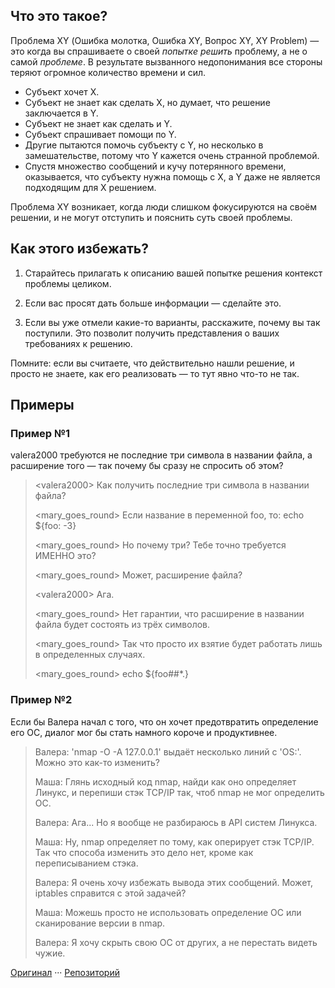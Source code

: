 ## Что это такое?

Проблема XY (Ошибка молотка, Ошибка XY, Вопрос XY, XY Problem) — это когда вы спрашиваете о своей _попытке решить_ проблему, а не о самой _проблеме_. В результате вызванного недопонимания все стороны теряют огромное количество времени и сил.

* Субъект хочет X.
* Субъект не знает как сделать X, но думает, что решение заключается в Y.
* Субъект не знает как сделать и Y.
* Субъект спрашивает помощи по Y.
* Другие пытаются помочь субъекту с Y, но несколько в замешательстве, потому что Y кажется очень странной проблемой.
* Спустя множество сообщений и кучу потерянного времени, оказывается, что субъекту нужна помощь с X, а Y даже не является подходящим для X решением.

Проблема XY возникает, когда люди слишком фокусируются на своём решении, и не могут отступить и пояснить суть своей проблемы.

## Как этого избежать?

1. Старайтесь прилагать к описанию вашей попытке решения контекст проблемы целиком.

2. Если вас просят дать больше информации — сделайте это.

3. Если вы уже отмели какие-то варианты, расскажите, почему вы так поступили. Это позволит получить представления о ваших требованиях к решению.

Помните: если вы считаете, что действительно нашли решение, и просто не знаете, как его реализовать — то тут явно что-то не так.

## Примеры

### Пример №1

valera2000 требуются не последние три символа в названии файла, а расширение того — так почему бы сразу не спросить об этом?

> \<valera2000> Как получить последние три символа в названии файла?
> 
> \<mary_goes_round> Если название в переменной foo, то: echo ${foo: -3}
> 
> \<mary_goes_round> Но почему три? Тебе точно требуется ИМЕННО это?
> 
> \<mary_goes_round> Может, расширение файла?
> 
> \<valera2000> Ага.
> 
> \<mary_goes_round> Нет гарантии, что расширение в названии файла будет состоять из трёх символов.
> 
> \<mary_goes_round> Так что просто их взятие будет работать лишь в определенных случаях.
> 
> \<mary_goes_round> echo ${foo##*.}

### Пример №2

Если бы Валера начал с того, что он хочет предотвратить определение его ОС, диалог мог бы стать намного короче и продуктивнее.

> Валера: 'nmap -O -A 127.0.0.1' выдаёт несколько линий с 'OS:'. Можно это как-то изменить?
> 
> Маша: Глянь исходный код nmap, найди как оно определяет Линукс, и перепиши стэк TCP/IP так, чтоб nmap не мог определить ОС.
> 
> Валера: Ага... Но я вообще не разбираюсь в API систем Линукса.
> 
> Маша: Ну, nmap определяет по тому, как оперирует стэк TCP/IP. Так что способа изменить это дело нет, кроме как переписыванием стэка.
> 
> Валера: Я очень хочу избежать вывода этих сообщений. Может, iptables справится с этой задачей?
> 
> Маша: Можешь просто не использовать определение ОС или сканирование версии в nmap.
> 
> Валера: Я хочу скрыть свою ОС от других, а не перестать видеть чужие.

[Оригинал](https://xyproblem.info/) ··· [Репозиторий](https://github.com/xyproblem-ru/xyproblem-ru.github.io)
